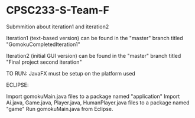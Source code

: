 # CPSC233-S-Team-F
Submmition about iteration1 and iteration2

Iteration1  (text-based version) can be found in the "master" branch titled "GomokuCompletedIteration1"

Iteration2 (initial GUI version) can be found in the "master" branch titled "Final project second iteration" 

TO RUN: JavaFX must be setup on the platform used

ECLIPSE:

Import gomokuMain.java files to a package named "application"
Import Ai.java, Game.java, Player.java, HumanPlayer.java files to a package named "game"
Run gomokuMain.java from Eclipse.
